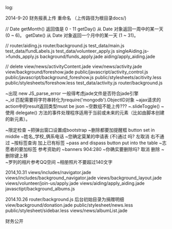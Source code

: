 
log:

2014-9-20  财务报表上传 重命名 （上传路径为根目录docs/)


//
Date getMonth() 返回值是 0 - 11
getDay() 从 Date 对象返回一周中的某一天 (0 ~ 6)。
getDate() 从 Date 对象返回一个月中的某一天 (1 ~ 31)。

//
	router/aiding.js
	router/background.js
	test_data/main.js
	test_data/fundLabels.js
	test_data/volunteer_apply.js
	singleAiding.js->funds_apply.js
	background/funds_apply.jade
	aiding/apply_aiding.jade

//
delete view/news/activityContent.jade
	view/news/activity.jade
	view/background/foreshow.jade
	public/javascript/activity_control.js
	public/javascript/background_foreshow.js
	public/stylesheets/acitivity.less
	public/stylesheets/foreshow.less
	test_data/activity.js
	router/background.js
	




~出现 new JS_parse_error 一般得考虑jade文件是否符合jade引擎	
~_id 匹配需要将字符串转化为require('mongodb').ObjectID对象
~ajax请求的action中的result返回类型must be json
~空数组不能上传???
~.slideToggle()
~使用 delegate() 方法的事件处理程序适用于当前或未来的元素（比如由脚本创建的新元素）。



~限定检查
~把弹出窗口设置成bootstrap
~删除都要加提醒框 button set in middle
~姓名_学校_俩系电话
~您确定莫某的申请表    (不)通过    吗?  左取消 右不通过
~按标签查询 加上已有标签
~pass and dispass button put into the table
~志愿者的要加标签 参考资助的
~banners 904:280
~你确实要删除吗?   取消 删除
~删除键上移	
~罗列的相片参考QQ空间
~相册照片不要超过140文字


2014,10.31
views/includes/navigator.jade
views/includes/background_navigator.jade
views/background_layout.jade
views/volunteer/join-us/apply.jade
views/aiding/apply_aiding.jade
javasctipt/background_albums.js

2014.10.26
router/background.js  后台初始目录为捐赠明细
view/background/donation.jade
public/stylesheet/news.less
public/stylesheet/sidebar.less
views/news/albumList.jade

财务公开